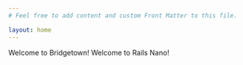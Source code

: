 ```yaml
---
# Feel free to add content and custom Front Matter to this file.

layout: home
---
```


Welcome to Bridgetown! Welcome to Rails Nano!
